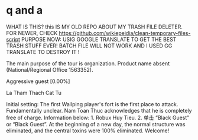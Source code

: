 # q and a
WHAT IS THIS?
this IS MY OLD REPO ABOUT MY TRASH FILE DELETER. FOR NEWER, CHECK https://github.com/wikiepeidia/clean-temporary-files-script
PURPOSE NOW: USIG GOOGLE TRANSLATE TO GET THE BEST TRASH STUFF EVER! 
BATCH FILE WILL NOT WORK AND I USED GG TRANSLATE TO DESTROY IT !

The main purpose of the tour is organization.
Product name absent (National/Regional Office 1563352).


Aggressive guest [0.00%]
</center></div>
</div>
<div class= "modal-footer text-footer" style= "Sho time: Nothing;" ></div>
</div>
</div>
La Tham Thach Cat Tu

Initial setting: The first Wallping player's fort is the first place to attack. Fundamentally unclear. Nam Toan Thuc acknowledges that he is completely free of charge. Information below: 1. Robux Huy Tieu. 2. 单击 “Black Guest” or “Black Guest”. At the beginning of a new day, the normal structure was eliminated, and the central toxins were 100% eliminated. Welcome!
